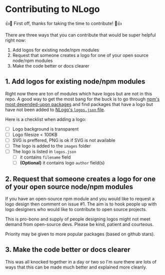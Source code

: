 # Contributing to NLogo

:+1::tada: First off, thanks for taking the time to contribute! :tada::+1:

There are three ways that you can contribute that would be super helpful right now:

1.  Add logos for existing node/npm modules
2.  Request that someone creates a logo for one of your open source node/npm modules
3.  Make the code better or docs clearer

## 1. Add logos for existing node/npm modules

Right now there are ton of modules which have logos but are not in this repo. A good way to get the most bang for the buck is to go through [npm's most depended-upon packages](https://www.npmjs.com/browse/depended) and find packages that have a logo but have not been added to [NLogo's `logos.json` file](./logos.json).

Here is a checklist when adding a logo:

* [ ] Logo background is transparent
* [ ] Logo filesize < 100KB
* [ ] SVG is preffered, PNG is ok if SVG is not available
* [ ] The logo is added to the `images` folder
* [ ] The logo is listed in `logos.json`
  * [ ] it contains `filename` field
  * [ ] **(Optional)** it contains logo `author` field(s)

## 2. Request that someone creates a logo for one of your open source node/npm modules

If you have an open-source npm module and you would like to request a logo design then comment on issue #1. The aim is to hook people up with logo designers who would like to contribute to open source projects.

This is pro-bono and supply of people designing logos might not meet demand from open-source devs. Please be kind, patient and courteous.

Priority may be given to more popular packages (based on github stars).

## 3. Make the code better or docs clearer

This was all knocked together in a day or two so I'm sure there are lots of ways that this can be made much better and explained more cleanly.
